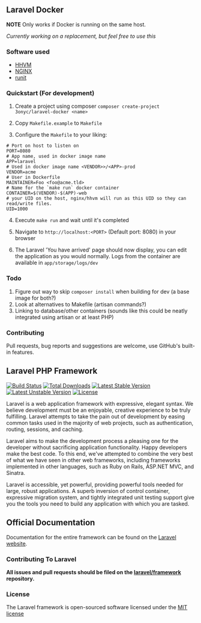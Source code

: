## Laravel Docker

**NOTE** Only works if Docker is running on the same host.

*Currently working on a replacement, but feel free to use this*

### Software used

* [HHVM](http://hhvm.com/)
* [NGINX](http://nginx.org/)
* [runit](http://smarden.org/runit/)

### Quickstart (For development)

1. Create a project using composer
   `composer create-project 3onyc/laravel-docker <name>`

2. Copy `Makefile.example` to `Makefile`

3. Configure the `Makefile` to your liking:

```
# Port on host to listen on
PORT=8080
# App name, used in docker image name
APP=laravel
# Used in docker image name <VENDOR>>/<APP>-prod
VENDOR=acme
# User in Dockerfile
MAINTAINER=Foo <foo@acme.tld>
# Name for the `make run` docker container
CONTAINER=$(VENDOR)-$(APP)-web
# your UID on the host, nginx/hhvm will run as this UID so they can read/write files.
UID=1000
```

4. Execute `make run` and wait until it's completed

5. Navigate to `http://localhost:<PORT>` (Default port: 8080) in your browser

6. The Laravel 'You have arrived' page should now display, you can edit the application as
   you would normally. Logs from the container are available in `app/storage/logs/dev`

### Todo

1. Figure out way to skip `composer install` when building for dev (a base image for both?)
2. Look at alternatives to Makefile (artisan commands?)
3. Linking to database/other containers (sounds like this could be neatly integrated using artisan or at least PHP)

### Contributing

Pull requests, bug reports and suggestions are welcome, use GitHub's built-in features.

## Laravel PHP Framework

[![Build Status](https://travis-ci.org/laravel/framework.svg)](https://travis-ci.org/laravel/framework)
[![Total Downloads](https://poser.pugx.org/laravel/framework/downloads.svg)](https://packagist.org/packages/laravel/framework)
[![Latest Stable Version](https://poser.pugx.org/laravel/framework/v/stable.svg)](https://packagist.org/packages/laravel/framework)
[![Latest Unstable Version](https://poser.pugx.org/laravel/framework/v/unstable.svg)](https://packagist.org/packages/laravel/framework)
[![License](https://poser.pugx.org/laravel/framework/license.svg)](https://packagist.org/packages/laravel/framework)

Laravel is a web application framework with expressive, elegant syntax. We believe development must be an enjoyable, creative experience to be truly fulfilling. Laravel attempts to take the pain out of development by easing common tasks used in the majority of web projects, such as authentication, routing, sessions, and caching.

Laravel aims to make the development process a pleasing one for the developer without sacrificing application functionality. Happy developers make the best code. To this end, we've attempted to combine the very best of what we have seen in other web frameworks, including frameworks implemented in other languages, such as Ruby on Rails, ASP.NET MVC, and Sinatra.

Laravel is accessible, yet powerful, providing powerful tools needed for large, robust applications. A superb inversion of control container, expressive migration system, and tightly integrated unit testing support give you the tools you need to build any application with which you are tasked.

## Official Documentation

Documentation for the entire framework can be found on the [Laravel website](http://laravel.com/docs).

### Contributing To Laravel

**All issues and pull requests should be filed on the [laravel/framework](http://github.com/laravel/framework) repository.**

### License

The Laravel framework is open-sourced software licensed under the [MIT license](http://opensource.org/licenses/MIT)
